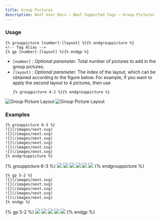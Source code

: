 ```yaml
---
title: Group Pictures
description: NexT User Docs – NexT Supported Tags – Group Pictures
---
```


### Usage

```jinja
{% grouppicture [number]-[layout] %}{% endgrouppicture %}
<!-- Tag Alias -->
{% gp [number]-[layout] %}{% endgp %}
```

- `[number]` : *Optional parameter.* Total number of pictures to add in the group pictures.
- `[layout]` : *Optional parameter.* The index of the layout, which can be obtained according to the figure below. For example, if you want to apply the second layout to 4 pictures, then use
    ```jinja
    {% grouppicture 4-2 %}{% endgrouppicture %}
    ```

![Group Picture Layout](/images/group-picture-1.png)
![Group Picture Layout](/images/group-picture-2.png)

### Examples

```jinja
{% grouppicture 6-3 %}
![](/images/next.svg)
![](/images/next.svg)
![](/images/next.svg)
![](/images/next.svg)
![](/images/next.svg)
![](/images/next.svg)
{% endgrouppicture %}
```
{% grouppicture 6-3 %}
![](/images/next.svg)
![](/images/next.svg)
![](/images/next.svg)
![](/images/next.svg)
![](/images/next.svg)
![](/images/next.svg)
{% endgrouppicture %}

```jinja
{% gp 5-2 %}
![](/images/next.svg)
![](/images/next.svg)
![](/images/next.svg)
![](/images/next.svg)
![](/images/next.svg)
{% endgp %}
```
{% gp 5-2 %}
![](/images/next.svg)
![](/images/next.svg)
![](/images/next.svg)
![](/images/next.svg)
![](/images/next.svg)
{% endgp %}
